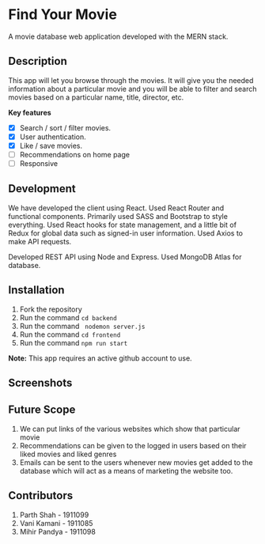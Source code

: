 # Find Your Movie

A movie database web application developed with the MERN stack.

## Description

This app will let you browse through the movies. It will give you the needed information about a particular movie and you will be able to filter and search movies based on a particular name, title, director, etc.

**Key features**
- [x] Search / sort / filter movies.
- [x] User authentication.
- [x] Like / save movies.
- [ ] Recommendations on home page
- [ ] Responsive

## Development

We have developed the client using React. Used React Router and functional components. Primarily used SASS and Bootstrap to style everything. Used React hooks for state management, and a little bit of Redux for global data such as signed-in user information. Used Axios to make API requests.

Developed REST API using Node and Express. Used MongoDB Atlas for database.

## Installation
1. Fork the repository
2. Run the command ``` cd backend ```
3. Run the command ``` nodemon server.js```
4. Run the command ``` cd frontend ```
5. Run the command ``` npm run start ```

**Note:** This app requires an active github account to use.

## Screenshots

## Future Scope
1. We can put links of the various websites which show that particular movie 
2. Recommendations can be given to the logged in users based on their liked movies and liked genres
3. Emails can be sent to the users whenever new movies get added to the database which will act as a means of marketing the website too.

## Contributors
1. Parth Shah - 1911099
2. Vani Kamani - 1911085
3. Mihir Pandya - 1911098